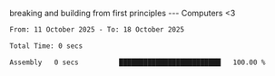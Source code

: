 breaking and building from first principles --- Computers <3

<!--START_SECTION:waka-->

```txt
From: 11 October 2025 - To: 18 October 2025

Total Time: 0 secs

Assembly   0 secs          █████████████████████████   100.00 %
```

<!--END_SECTION:waka-->
